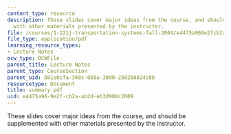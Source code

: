 ```yaml
---
content_type: resource
description: These slides cover major ideas from the course, and should be supplemented
  with other materials presented by the instructor.
file: /courses/1-221j-transportation-systems-fall-2004/e4475a969e2fcb2aab2deb3d900c2009_summary.pdf
file_type: application/pdf
learning_resource_types:
- Lecture Notes
ocw_type: OCWFile
parent_title: Lecture Notes
parent_type: CourseSection
parent_uid: b81e0cfa-368c-050a-30d0-2502b8824c8b
resourcetype: Document
title: summary.pdf
uid: e4475a96-9e2f-cb2a-ab2d-eb3d900c2009
---
```

These slides cover major ideas from the course, and should be supplemented with other materials presented by the instructor.